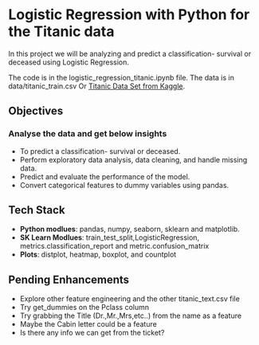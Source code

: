 # Logistic Regression with Python for the Titanic data


In this project we will be analyzing and predict a classification- survival or deceased using Logistic Regression.

The code is in the logistic_regression_titanic.ipynb file.
The data is in data/titanic_train.csv Or [Titanic Data Set from Kaggle](https://www.kaggle.com/c/titanic).

## Objectives
### Analyse the data and get below insights
- To predict a classification- survival or deceased. 
- Perform exploratory data analysis, data cleaning, and handle missing data.
- Predict and evaluate the performance of the model.
- Convert categorical features to dummy variables using pandas.



## Tech Stack
- **Python modlues**: pandas, numpy, seaborn, sklearn and matplotlib.
- **SK Learn Modlues**: train_test_split,LogisticRegression, metrics.classification_report and metric.confusion_matrix
- **Plots**: distplot, heatmap, boxplot, and countplot


## Pending Enhancements
* Explore other feature engineering and the other titanic_text.csv file
* Try get_dummies on the Pclass column
* Try grabbing the Title (Dr.,Mr.,Mrs,etc..) from the name as a feature
* Maybe the Cabin letter could be a feature
* Is there any info we can get from the ticket?
